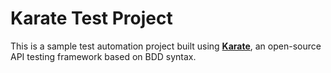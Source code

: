 # Karate Test Project

This is a sample test automation project built using **[Karate](https://github.com/karatelabs/karate)**, an open-source API testing framework based on BDD syntax.
